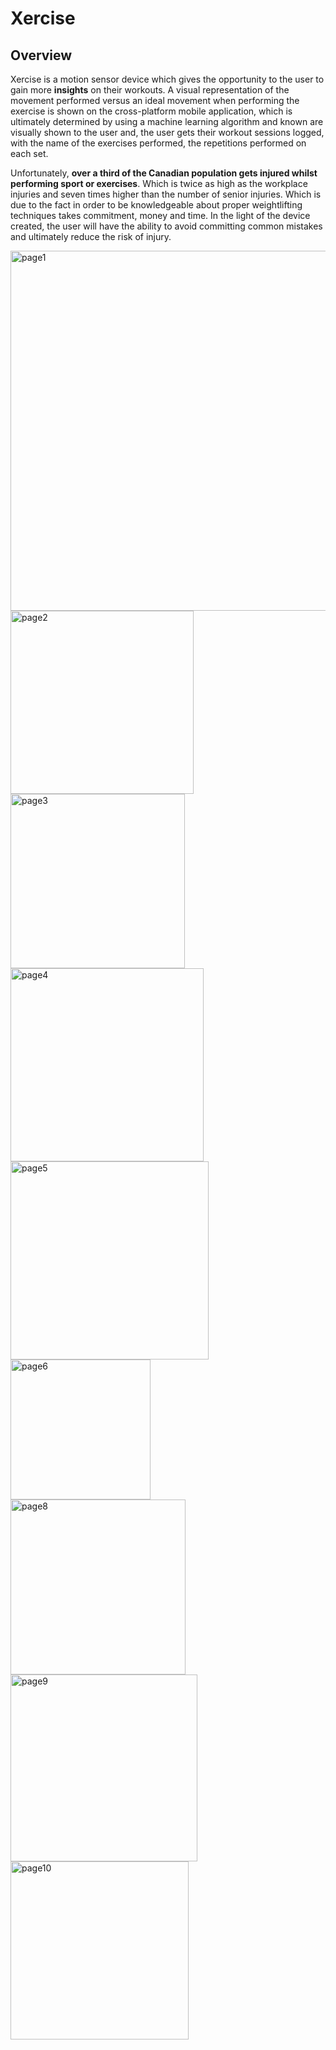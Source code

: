 # Xercise 

## Overview
Xercise is a motion sensor device which gives the opportunity to the user to gain more **insights** on their workouts. A visual representation of the movement performed versus an ideal movement when performing the exercise is shown on the cross-platform mobile application, which is ultimately determined by using a machine learning algorithm and known are visually shown to the user and, the user gets their workout sessions logged, with the name of the exercises performed, the repetitions performed on each set. 
 
Unfortunately, **over a third of the Canadian population gets injured whilst performing sport or exercises**. Which is twice as high as the workplace injuries and seven times higher than the number of senior injuries. Which is due to the fact in order to be knowledgeable about proper weightlifting techniques takes commitment, money and time. In the light of the device created, the user will have the ability to avoid committing common mistakes and ultimately reduce the risk of injury.   



<img width="576" alt="page1" src="https://user-images.githubusercontent.com/16707828/96391201-f5608c80-1185-11eb-800b-b0e8aa6fb323.png">
<img width="293" alt="page2" src="https://user-images.githubusercontent.com/16707828/96391210-fb566d80-1185-11eb-8d6c-32136bc67cae.png">
<img width="279" alt="page3" src="https://user-images.githubusercontent.com/16707828/96391222-03aea880-1186-11eb-8d34-6e6caa8d7cb3.png">
<img width="309" alt="page4" src="https://user-images.githubusercontent.com/16707828/96391230-0ad5b680-1186-11eb-8327-1c14581203dd.png">
<img width="317" alt="page5" src="https://user-images.githubusercontent.com/16707828/96391231-0b6e4d00-1186-11eb-990b-6a5c90076aa7.png">
<img width="224" alt="page6" src="https://user-images.githubusercontent.com/16707828/96391233-0c9f7a00-1186-11eb-8d32-53512788d55e.png">
<img width="280" alt="page8" src="https://user-images.githubusercontent.com/16707828/96391237-0e693d80-1186-11eb-9edb-a7af203bdb34.png">
<img width="299" alt="page9" src="https://user-images.githubusercontent.com/16707828/96391239-0f9a6a80-1186-11eb-82d9-98b12acc7ca7.png">
<img width="285" alt="page10" src="https://user-images.githubusercontent.com/16707828/96391243-10cb9780-1186-11eb-9d40-c470e3699b1d.png">

